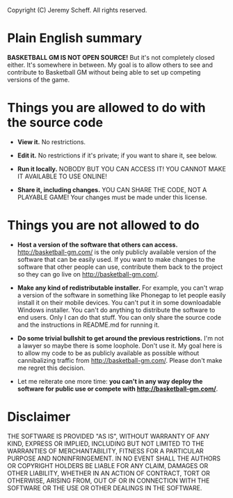 Copyright (C) Jeremy Scheff. All rights reserved.

# Plain English summary

**BASKETBALL GM IS NOT OPEN SOURCE!** But it's not completely closed either.
It's somewhere in between. My goal is to allow others to see and contribute to
Basketball GM without being able to set up competing versions of the game.

# Things you are allowed to do with the source code

- **View it.** No restrictions.

- **Edit it.** No restrictions if it's private; if you want to share it, see
  below.

- **Run it locally.** NOBODY BUT YOU CAN ACCESS IT! YOU CANNOT MAKE IT AVAILABLE
  TO USE ONLINE!

- **Share it, including changes.** YOU CAN SHARE THE CODE, NOT A PLAYABLE GAME!
  Your changes must be made under this license.

# Things you are not allowed to do

- **Host a version of the software that others can access.**
  <http://basketball-gm.com/> is the only publicly available version of the
  software that can be easily used. If you want to make changes to the software
  that other people can use, contribute them back to the project so they can go
  live on <http://basketball-gm.com/>.

- **Make any kind of redistributable installer.** For example, you can't wrap a
  version of the software in something like Phonegap to let people easily
  install it on their mobile devices. You can't put it in some downloadable
  Windows installer. You can't do anything to distribute the software to end
  users. Only I can do that stuff. You can only share the source code and the
  instructions in README.md for running it.

- **Do some trivial bullshit to get around the previous restrictions.** I'm not
  a lawyer so maybe there is some loophole. Don't use it. My goal here is to
  allow my code to be as publicly available as possible without cannibalizing
  traffic from http://basketball-gm.com/. Please don't make me regret this
  decision.

- Let me reiterate one more time: **you can't in any way deploy the software for
  public use or compete with http://basketball-gm.com/**.

# Disclaimer

THE SOFTWARE IS PROVIDED "AS IS", WITHOUT WARRANTY OF ANY KIND, EXPRESS OR
IMPLIED, INCLUDING BUT NOT LIMITED TO THE WARRANTIES OF MERCHANTABILITY, FITNESS
FOR A PARTICULAR PURPOSE AND NONINFRINGEMENT. IN NO EVENT SHALL THE AUTHORS OR
COPYRIGHT HOLDERS BE LIABLE FOR ANY CLAIM, DAMAGES OR OTHER LIABILITY, WHETHER
IN AN ACTION OF CONTRACT, TORT OR OTHERWISE, ARISING FROM, OUT OF OR IN
CONNECTION WITH THE SOFTWARE OR THE USE OR OTHER DEALINGS IN THE SOFTWARE.
